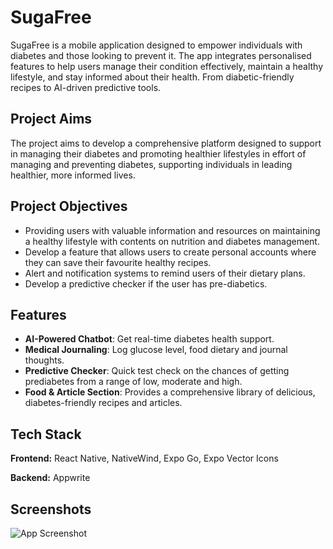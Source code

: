 
# SugaFree

SugaFree is a mobile application designed to empower individuals with diabetes and those looking to prevent it. The app integrates personalised features to help users manage their condition effectively, maintain a healthy lifestyle, and stay informed about their health. From diabetic-friendly recipes to AI-driven predictive tools.

## Project Aims
The project aims to develop a comprehensive platform designed to support in managing their diabetes and promoting healthier lifestyles in effort of managing and preventing diabetes, supporting individuals in leading healthier, more informed lives.

## Project Objectives
- Providing users with valuable information and resources on maintaining a healthy lifestyle with contents on nutrition and diabetes management.
- Develop a feature that allows users to create personal accounts where they can save their favourite healthy recipes. 
- Alert and notification systems to remind users of their dietary plans.
- Develop a predictive checker if the user has pre-diabetics.

## Features
- **AI-Powered Chatbot**: Get real-time diabetes health support.
- **Medical Journaling**: Log glucose level, food dietary and journal thoughts.
- **Predictive Checker**: Quick test check on the chances of getting prediabetes from a range of low, moderate and high.
- **Food & Article Section**: Provides a comprehensive library of delicious, diabetes-friendly recipes and articles.

## Tech Stack

**Frontend:** React Native, NativeWind, Expo Go, Expo Vector Icons

**Backend:** Appwrite

## Screenshots

![App Screenshot](https://via.placeholder.com/468x300?text=App+Screenshot+Here)


